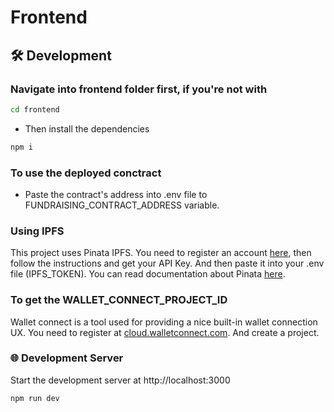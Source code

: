 # Frontend
## 🛠 Development
### Navigate into frontend folder first, if you're not with
```bash
cd frontend
```
- Then install the dependencies
```bash
npm i
```

### To use the deployed conctract
- Paste the contract's address into .env file to FUNDRAISING_CONTRACT_ADDRESS variable.

### Using IPFS
This project uses Pinata IPFS.
You need to register an account [here](https://www.pinata.cloud/), then follow the instructions and get your API Key. And then paste it into your .env file (IPFS_TOKEN).
You can read documentation about Pinata [here](https://docs.pinata.cloud/introduction).

### To get the WALLET_CONNECT_PROJECT_ID
Wallet connect is a tool used for providing a nice built-in wallet connection UX.
You need to register at [cloud.walletconnect.com](https://cloud.walletconnect.com/sign-in).
And create a project.

### 🌐 Development Server
Start the development server at http://localhost:3000
```bash
npm run dev
```